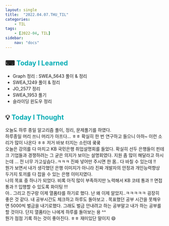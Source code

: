 ```yaml
---
layout: single
title:  "2022.04.07.THU_TIL"
categories: 
    - TIL
tags: 
    - [2022-04, TIL]
sidebar:
    nav: "docs"
---
```



## ⌨ <a style="color:#00adb5">Today I Learned</a> 
- Graph 정리 : SWEA_5643 풀이 & 정리
- SWEA_1249 풀이 & 정리
- JO_2577 정리
- SWEA_1953 풀기
- 슬라이딩 윈도우 정리

## 💡 <a style="color:#00adb5">Today I Thought</a>
오늘도 하루 종일 알고리즘 풀이, 정리, 문제풀기를 하였다.<br>
하루종일 머리 쓰니 머리가 아프다... ㅎㅎ 확실히 한 번 연구하고 들으니 아하~ 이런 소리가 많이 나온다 ㅎㅎ 저거 바보 터지는 소린데 쿸쿸<br>
오늘은 강의를 다 마치고 KB 국민은행 취업설명회를 들었다. 확실히 선두 은행들이 핀테크 기업들과 경쟁하려는 그 굳은 의지가 보이는 설명회였다. 지원 좀 많이 해달라고 하시는데 ... 전 너무 가고싶슴다..ㅋㅋㅋ 진짜 넣어만 주시면 한 몸.. 다 바칠 수 있는데 !!<br>
뭔가 보면서 내가 생각했던 은행 이미지가 아니라 진짜 개발자의 안정과 개인능력향상 두가지 토끼를 다 잡을 수 있는 은행 이미지였다.<br>
나의 목표 중 하나가 되었다. 비록 아직 많이 부족하지만 노력해서 KB 코테 통과 !! 면접 통과 !! 입행할 수 있도록 화이팅 !!!<br>
아.. 그리고 친구랑 이제 열품타를 하기로 했다. 난 왜 이제 알았지..ㅋㅋㅋㅋㅋ 굉장히 좋은 것 같다. 내 공부시간도 체크하고 하루도 돌아보고 . 목표했던 공부 시간을 못채우면 5000씩 벌금을 내기로했다. 그래도 벌금 안내려고 하는 공부말고 내가 하는 공부를 할 것이다. 단지 열품타는 나에게 하루를 돌아보는 용 ^^<br>
뭔가 점점 기록 하는 것이 좋아진다. ㅎㅎ 재미있단 말이지 😄
